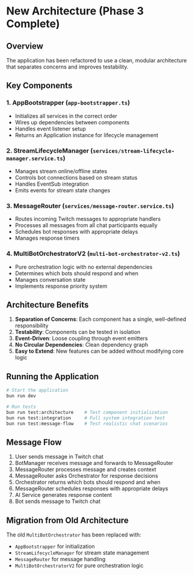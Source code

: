 # New Architecture (Phase 3 Complete)

## Overview

The application has been refactored to use a clean, modular architecture that separates concerns and improves testability.

## Key Components

### 1. **AppBootstrapper** (`app-bootstrapper.ts`)
- Initializes all services in the correct order
- Wires up dependencies between components
- Handles event listener setup
- Returns an Application instance for lifecycle management

### 2. **StreamLifecycleManager** (`services/stream-lifecycle-manager.service.ts`)
- Manages stream online/offline states
- Controls bot connections based on stream status
- Handles EventSub integration
- Emits events for stream state changes

### 3. **MessageRouter** (`services/message-router.service.ts`)
- Routes incoming Twitch messages to appropriate handlers
- Processes all messages from all chat participants equally
- Schedules bot responses with appropriate delays
- Manages response timers

### 4. **MultiBotOrchestratorV2** (`multi-bot-orchestrator-v2.ts`)
- Pure orchestration logic with no external dependencies
- Determines which bots should respond and when
- Manages conversation state
- Implements response priority system

## Architecture Benefits

1. **Separation of Concerns**: Each component has a single, well-defined responsibility
2. **Testability**: Components can be tested in isolation
3. **Event-Driven**: Loose coupling through event emitters
4. **No Circular Dependencies**: Clean dependency graph
5. **Easy to Extend**: New features can be added without modifying core logic

## Running the Application

```bash
# Start the application
bun run dev

# Run tests
bun run test:architecture    # Test component initialization
bun run test:integration     # Full system integration test
bun run test:message-flow    # Test realistic chat scenarios
```

## Message Flow

1. User sends message in Twitch chat
2. BotManager receives message and forwards to MessageRouter
3. MessageRouter processes message and creates context
4. MessageRouter asks Orchestrator for response decisions
5. Orchestrator returns which bots should respond and when
6. MessageRouter schedules responses with appropriate delays
7. AI Service generates response content
8. Bot sends message to Twitch chat

## Migration from Old Architecture

The old `MultiBotOrchestrator` has been replaced with:
- `AppBootstrapper` for initialization
- `StreamLifecycleManager` for stream state management
- `MessageRouter` for message handling
- `MultiBotOrchestratorV2` for pure orchestration logic